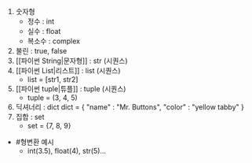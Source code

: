 1. 숫자형
	- 정수 : int
	- 실수 : float
	- 복소수 : complex
2. 불린 : true, false
3. [[파이썬 String|문자형]] : str (시퀀스)
4. [[파이썬 List|리스트]] : list (시퀀스)
	- list = \[str1, str2\]
5. [[파이썬 tuple|튜플]] : tuple (시퀀스)
	- tuple = (3, 4, 5)
6. 딕셔너리 : dict
	dict = {
		"name" : "Mr. Buttons",
		"color" : "yellow tabby"
		 }
7. 집합 : set
	- set = {7, 8, 9}

- #형변환 예시
	- int(3.5), float(4), str(5)...
